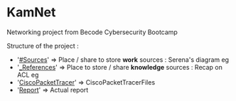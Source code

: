 # KamNet
Networking project from Becode Cybersecurity Bootcamp


Structure of the project : 

- '[#Sources](https://github.com/stive-jpg/KamNet/tree/main/%23Sources)' => Place / share to store **work** sources : Serena's diagram eg
- '[_References](https://github.com/stive-jpg/KamNet/tree/main/_References)' => Place to store / share **knowledge** sources : Recap on ACL eg
- '[CiscoPacketTracer](https://github.com/stive-jpg/KamNet/tree/main/CiscoPacketTracer)' => CiscoPacketTracerFiles
- '[Report](https://github.com/stive-jpg/KamNet/tree/main/Report)' => Actual report
